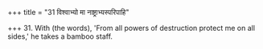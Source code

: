 +++
title = "31 विश्वाभ्यो मा नाष्ट्राभ्यस्परिपाहि"

+++
31. With (the words), 'From all powers of destruction protect me on all sides,' he takes a bamboo staff.
